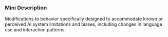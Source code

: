 ### Mini Description

Modifications to behavior specifically designed to accommodate known or perceived AI system limitations and biases, including changes in language use and interaction patterns
